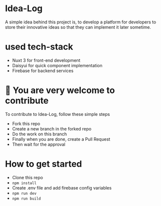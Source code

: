 # Idea-Log
A simple idea behind this project is, to develop a platform for developers to store their innovative ideas so that they can implement it later sometime.

# used tech-stack
- Nuxt 3 for front-end development
- Daisyui for quick component implementation
- Firebase for backend services

# 👥 You are very welcome to contribute
To contribute to Idea-Log, follow these simple steps
- Fork this repo
- Create a new branch in the forked repo
- Do the work on this branch
- Finally when you are done, create a Pull Request
- Then wait for the approval

# How to get started
- Clone this repo
- ```npm install```
- Create .env file and add firebase config variables
- ```npm run dev```
- ```npm run build```

